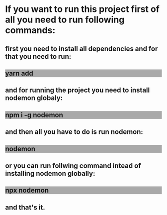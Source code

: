 <div>
    <h1>
        If you want to run this project first of all you need to run following commands:
    </h1>
</div>
<div>
    <h2>
        first you need to install all dependencies and for that you need to run:
    </h2>
</div>
<div>
    <h2 style="background-color: darkgrey;">
        yarn add
    </h2>
</div>
<div>
    <h2>
        and for running the project you need to install nodemon globaly:
    </h2>
</div>
<div>
    <h2 style="background-color: darkgrey;">
        npm i -g nodemon
    </h2>
</div>
<div>
    <h2>
        and then all you have to do is run nodemon:
    </h2>
</div>
<div>
    <h2 style="background-color: darkgrey;">
        nodemon
    </h2>
</div>
<div>
    <h2>
        or you can run follwing command intead of installing nodemon globally:
    </h2>
</div>
<div>
    <h2 style="background-color: darkgrey;">
        npx nodemon
    </h2>
</div>
<div>
    <h2>
        and that's it. 
    </h2>
</div>

